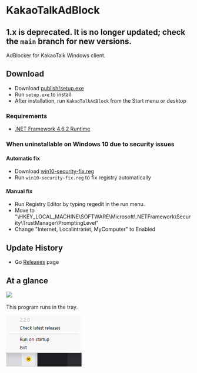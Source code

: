 # KakaoTalkAdBlock

## 1.x is deprecated. It is no longer updated; check the `main` branch for new versions.

AdBlocker for KakaoTalk Windows client.

## Download

- Download [publish/setup.exe](https://github.com/blurfx/KakaoTalkAdBlock/blob/legacy/publish/setup.exe)
- Run `setup.exe` to install
- After installation, run `KakaoTalkAdBlock` from the Start menu or desktop 

### Requirements

- [.NET Framework 4.6.2 Runtime](https://dotnet.microsoft.com/download/dotnet-framework/net462)

### When uninstallable on Windows 10 due to security issues

#### Automatic fix
- Download [win10-security-fix.reg](https://github.com/blurfx/KakaoTalkAdBlock/blob/legacy/win10-security-fix.reg)
- Run `win10-security-fix.reg` to fix registry automatically

#### Manual fix
- Run Registry Editor by typing regedit in the run menu.
- Move to "\HKEY_LOCAL_MACHINE\SOFTWARE\Microsoft\\\.NETFramework\Security\TrustManager\PromptingLevel"
- Change "Internet, Localintranet, MyComputer" to Enabled

## Update History

- Go [Releases](https://github.com/blurfx/KakaoTalkAdBlock/releases) page 

## At a glance

![](https://raw.githubusercontent.com/blurfx/KakaoTalkAdBlock/legacy/kakaotalk.png)

This program runs in the tray.

![](https://raw.githubusercontent.com/blurfx/KakaoTalkAdBlock/legacy/tray.png)
